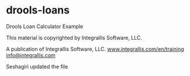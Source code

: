 drools-loans
============

Drools Loan Calculator Example

This material is copyrighted by Integrallis Software, LLC. 

A publication of Integrallis Software, LLC.
www.integrallis.com/en/training
info@integrallis.com

Seshagiri updated the file
